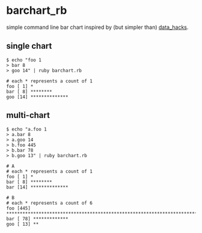 # barchart_rb

simple command line bar chart inspired by (but simpler than) [data_hacks](https://github.com/bitly/data_hacks/blob/master/data_hacks/bar_chart.py).

## single chart

    $ echo "foo 1
    > bar 8
    > goo 14" | ruby barchart.rb

    # each * represents a count of 1
    foo [ 1] *
    bar [ 8] ********
    goo [14] **************

## multi-chart

    $ echo "a.foo 1
    > a.bar 8
    > a.goo 14
    > b.foo 445
    > b.bar 78
    > b.goo 13" | ruby barchart.rb

    # A
    # each * represents a count of 1
    foo [ 1] *
    bar [ 8] ********
    bar [14] **************

    # B
    # each * represents a count of 6
    foo [445] **************************************************************************
    bar [ 78] *************
    goo [ 13] **
